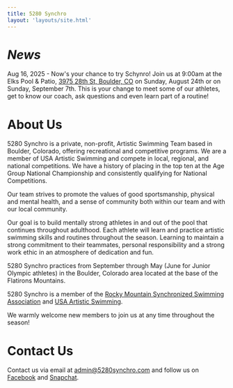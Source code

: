 ```yaml
---
title: 5280 Synchro
layout: 'layouts/site.html'
---
```


# *News*

Aug 16, 2025 - Now's your chance to try Schynro!  Join us at 9:00am at the Elks Pool & Patio, [3975 28th St, Boulder, CO](https://maps.app.goo.gl/NRjCC8MCF38cwhpi9) on Sunday, August 24th or on Sunday, September 7th.  This is your change to meet some of our athletes, get to know our coach, ask questions and even learn part of a routine!

# About Us

5280 Synchro is a private, non-profit, Artistic Swimming Team based in Boulder, Colorado, offering recreational and competitive programs. We are a member of USA Artistic Swimming and compete in local, regional, and national competitions. We have a history of placing in the top ten at the Age Group National Championship and consistently qualifying for National Competitions. 

Our team strives to promote the values of good sportsmanship, physical and mental health, and a sense of community both within our team and with our local community.

Our goal is to build mentally strong athletes in and out of the pool that continues throughout adulthood. Each athlete will learn and practice artistic swimming skills and routines throughout the season. Learning to maintain a strong commitment to their teammates, personal responsibility and a strong work ethic in an atmosphere of dedication and fun.

5280 Synchro practices from September through May (June for Junior Olympic athletes) in the Boulder, Colorado area located at the base of the Flatirons Mountains. 

5280 Synchro is a member of the [Rocky Mountain Synchronized Swimming Association](https://www.rockymountainsynchro.org/) and [USA Artistic Swimming](https://www.usaartisticswim.org/).

We warmly welcome new members to join us at any time throughout the season!

# Contact Us

Contact us via email at <a href="mailto:admin@5280synchro.com">admin@5280synchro.com</a> and follow us on [Facebook](http://facebook.com) and
[Snapchat](http://snapchat.com).

